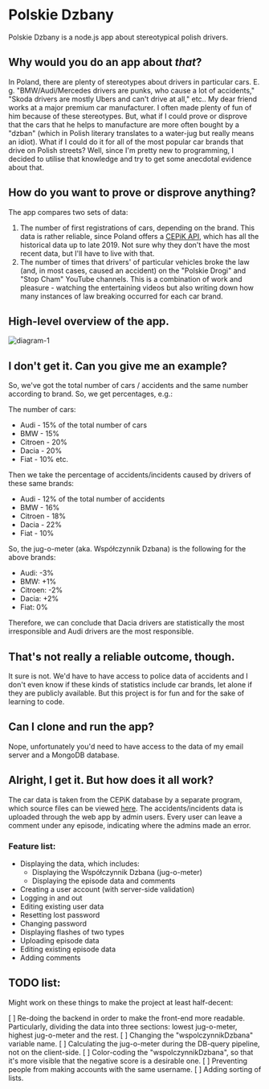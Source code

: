 # Polskie Dzbany

Polskie Dzbany is a node.js app about stereotypical polish drivers.

## Why would you do an app about _that_?

In Poland, there are plenty of stereotypes about drivers in particular cars. E. g. "BMW/Audi/Mercedes drivers are punks, who cause a lot of accidents," "Skoda drivers are mostly Ubers and can't drive at all," etc.. My dear friend works at a major premium car manufacturer. I often made plenty of fun of him because of these stereotypes. But, what if I could prove or disprove that the cars that he helps to manufacture are more often bought by a "dzban" (which in Polish literary translates to a water-jug but really means an idiot). What if I could do it for all of the most popular car brands that drive on Polish streets? Well, since I'm pretty new to programming, I decided to utilise that knowledge and try to get some anecdotal evidence about that.

## How do you want to prove or disprove anything?

The app compares two sets of data:

1. The number of first registrations of cars, depending on the brand. This data is rather reliable, since Poland offers a [CEPiK API](https://api.cepik.gov.pl/doc), which has all the historical data up to late 2019. Not sure why they don't have the most recent data, but I'll have to live with that.
2. The number of times that drivers' of particular vehicles broke the law (and, in most cases, caused an accident) on the "Polskie Drogi" and "Stop Cham" YouTube channels. This is a combination of work and pleasure - watching the entertaining videos but also writing down how many instances of law breaking occurred for each car brand.

## High-level overview of the app.

![diagram-1](https://user-images.githubusercontent.com/85575391/127466524-ab01cf80-7944-4d99-87e9-79aae887de14.png)

## I don't get it. Can you give me an example?

So, we've got the total number of cars / accidents and the same number according to brand. So, we get percentages, e.g.:

The number of cars:
- Audi - 15% of the total number of cars
- BMW - 15%
- Citroen - 20%
- Dacia - 20%
- Fiat - 10%
etc.

Then we take the percentage of accidents/incidents caused by drivers of these same brands:
- Audi - 12% of the total number of accidents
- BMW - 16%
- Citroen - 18%
- Dacia - 22%
- Fiat - 10%

So, the jug-o-meter (aka. Współczynnik Dzbana) is the following for the above brands:
- Audi: -3%
- BMW: +1%
- Citroen: -2%
- Dacia: +2%
- Fiat: 0%

Therefore, we can conclude that Dacia drivers are statistically the most irresponsible and Audi drivers are the most responsible.

## That's not really a reliable outcome, though.

It sure is not. We'd have to have access to police data of accidents and I don't even know if these kinds of statistics include car brands, let alone if they are publicly available. But this project is for fun and for the sake of learning to code.

## Can I clone and run the app?

Nope, unfortunately you'd need to have access to the data of my email server and a MongoDB database.

## Alright, I get it. But how does it all work?

The car data is taken from the CEPiK database by a separate program, which source files can be viewed [here](https://github.com/matt-jb/get-cars). The accidents/incidents data is uploaded through the web app by admin users. Every user can leave a comment under any episode, indicating where the admins made an error.

### Feature list:
- Displaying the data, which includes:
  - Displaying the Współczynnik Dzbana (jug-o-meter)
  - Displaying the episode data and comments
- Creating a user account (with server-side validation)
- Logging in and out
- Editing existing user data
- Resetting lost password
- Changing password
- Displaying flashes of two types
- Uploading episode data
- Editing existing episode data
- Adding comments

## TODO list:

Might work on these things to make the project at least half-decent:

[ ] Re-doing the backend in order to make the front-end more readable. Particularly, dividing the data into three sections: lowest jug-o-meter, highest jug-o-meter and the rest.
[ ] Changing the "wspolczynnikDzbana" variable name.
[ ] Calculating the jug-o-meter during the DB-query pipeline, not on the client-side.
[ ] Color-coding the "wspolczynnikDzbana", so that it's more visible that the negative score is a desirable one.
[ ] Preventing people from making accounts with the same username.
[ ] Adding sorting of lists.
